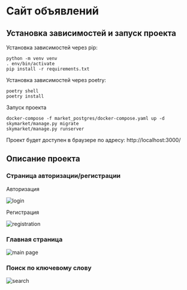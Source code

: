 # Сайт объявлений

## Установка зависимостей и запуск проекта

Установка зависимостей через pip:

    python -m venv venv
    . env/bin/activate
    pip install -r requirements.txt

Установка зависимостей через poetry:

    poetry shell
    poetry install

Запуск проекта

    docker-compose -f market_postgres/docker-compose.yaml up -d
    skymarket/manage.py migrate
    skymarket/manage.py runserver

Проект будет доступен в браузере по адресу: http://localhost:3000/

## Описание проекта

### Страница авторизации/регистрации

Авторизация

![login](https://github.com/gmoroz/ads-online/blob/master/readme_files/login.png)

Регистрация

![registration](https://github.com/gmoroz/ads-online/blob/master/readme_files/registration.png)

### Главная страница

![main page](https://github.com/gmoroz/ads-online/blob/master/readme_files/main_page.png)

### Поиск по ключевому слову

![search](https://github.com/gmoroz/ads-online/blob/master/readme_files/search.gif)
